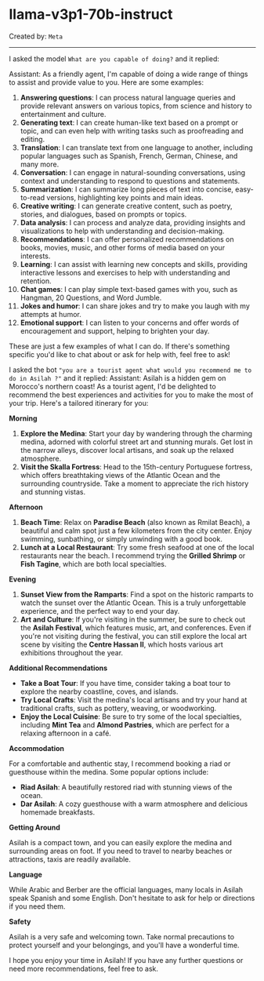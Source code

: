 # llama-v3p1-70b-instruct

Created by: `Meta`

---

I asked the model `What are you capable of doing?` and it replied:

Assistant: As a friendly agent, I'm capable of doing a wide range of things to assist and provide value to you. Here are some examples:

1. **Answering questions**: I can process natural language queries and provide relevant answers on various topics, from science and history to entertainment and culture.
2. **Generating text**: I can create human-like text based on a prompt or topic, and can even help with writing tasks such as proofreading and editing.
3. **Translation**: I can translate text from one language to another, including popular languages such as Spanish, French, German, Chinese, and many more.
4. **Conversation**: I can engage in natural-sounding conversations, using context and understanding to respond to questions and statements.
5. **Summarization**: I can summarize long pieces of text into concise, easy-to-read versions, highlighting key points and main ideas.
6. **Creative writing**: I can generate creative content, such as poetry, stories, and dialogues, based on prompts or topics.
7. **Data analysis**: I can process and analyze data, providing insights and visualizations to help with understanding and decision-making.
8. **Recommendations**: I can offer personalized recommendations on books, movies, music, and other forms of media based on your interests.
9. **Learning**: I can assist with learning new concepts and skills, providing interactive lessons and exercises to help with understanding and retention.
10. **Chat games**: I can play simple text-based games with you, such as Hangman, 20 Questions, and Word Jumble.
11. **Jokes and humor**: I can share jokes and try to make you laugh with my attempts at humor.
12. **Emotional support**: I can listen to your concerns and offer words of encouragement and support, helping to brighten your day.

These are just a few examples of what I can do. If there's something specific you'd like to chat about or ask for help with, feel free to ask!

I asked the bot `"you are a tourist agent what would you recommend me to do in Asilah ?"`
and it replied:
Assistant: Asilah is a hidden gem on Morocco's northern coast! As a tourist agent, I'd be delighted to recommend the best experiences and activities for you to make the most of your trip. Here's a tailored itinerary for you:

**Morning**

1. **Explore the Medina**: Start your day by wandering through the charming medina, adorned with colorful street art and stunning murals. Get lost in the narrow alleys, discover local artisans, and soak up the relaxed atmosphere.
2. **Visit the Skalla Fortress**: Head to the 15th-century Portuguese fortress, which offers breathtaking views of the Atlantic Ocean and the surrounding countryside. Take a moment to appreciate the rich history and stunning vistas.

**Afternoon**

1. **Beach Time**: Relax on **Paradise Beach** (also known as Rmilat Beach), a beautiful and calm spot just a few kilometers from the city center. Enjoy swimming, sunbathing, or simply unwinding with a good book.
2. **Lunch at a Local Restaurant**: Try some fresh seafood at one of the local restaurants near the beach. I recommend trying the **Grilled Shrimp** or **Fish Tagine**, which are both local specialties.

**Evening**

1. **Sunset View from the Ramparts**: Find a spot on the historic ramparts to watch the sunset over the Atlantic Ocean. This is a truly unforgettable experience, and the perfect way to end your day.
2. **Art and Culture**: If you're visiting in the summer, be sure to check out the **Asilah Festival**, which features music, art, and conferences. Even if you're not visiting during the festival, you can still explore the local art scene by visiting the **Centre Hassan II**, which hosts various art exhibitions throughout the year.

**Additional Recommendations**

* **Take a Boat Tour**: If you have time, consider taking a boat tour to explore the nearby coastline, coves, and islands.
* **Try Local Crafts**: Visit the medina's local artisans and try your hand at traditional crafts, such as pottery, weaving, or woodworking.
* **Enjoy the Local Cuisine**: Be sure to try some of the local specialties, including **Mint Tea** and **Almond Pastries**, which are perfect for a relaxing afternoon in a café.

**Accommodation**

For a comfortable and authentic stay, I recommend booking a riad or guesthouse within the medina. Some popular options include:

* **Riad Asilah**: A beautifully restored riad with stunning views of the ocean.
* **Dar Asilah**: A cozy guesthouse with a warm atmosphere and delicious homemade breakfasts.

**Getting Around**

Asilah is a compact town, and you can easily explore the medina and surrounding areas on foot. If you need to travel to nearby beaches or attractions, taxis are readily available.

**Language**

While Arabic and Berber are the official languages, many locals in Asilah speak Spanish and some English. Don't hesitate to ask for help or directions if you need them.

**Safety**

Asilah is a very safe and welcoming town. Take normal precautions to protect yourself and your belongings, and you'll have a wonderful time.

I hope you enjoy your time in Asilah! If you have any further questions or need more recommendations, feel free to ask.